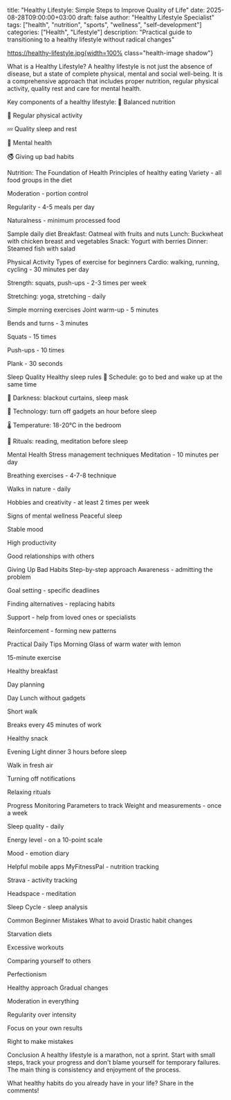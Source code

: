title: "Healthy Lifestyle: Simple Steps to Improve Quality of Life"
date: 2025-08-28T09:00:00+03:00
draft: false
author: "Healthy Lifestyle Specialist"
tags: ["health", "nutrition", "sports", "wellness", "self-development"]
categories: ["Health", "Lifestyle"]
description: "Practical guide to transitioning to a healthy lifestyle without radical changes"

https://healthy-lifestyle.jpg{width=100% class="health-image shadow"}

What is a Healthy Lifestyle?
A healthy lifestyle is not just the absence of disease, but a state of complete physical, mental and social well-being. It is a comprehensive approach that includes proper nutrition, regular physical activity, quality rest and care for mental health.

Key components of a healthy lifestyle:
🍎 Balanced nutrition

🏃 Regular physical activity

💤 Quality sleep and rest

🧘 Mental health

🚭 Giving up bad habits

Nutrition: The Foundation of Health
Principles of healthy eating
Variety - all food groups in the diet

Moderation - portion control

Regularity - 4-5 meals per day

Naturalness - minimum processed food

Sample daily diet
Breakfast: Oatmeal with fruits and nuts
Lunch: Buckwheat with chicken breast and vegetables
Snack: Yogurt with berries
Dinner: Steamed fish with salad

Physical Activity
Types of exercise for beginners
Cardio: walking, running, cycling - 30 minutes per day

Strength: squats, push-ups - 2-3 times per week

Stretching: yoga, stretching - daily

Simple morning exercises
Joint warm-up - 5 minutes

Bends and turns - 3 minutes

Squats - 15 times

Push-ups - 10 times

Plank - 30 seconds

Sleep Quality
Healthy sleep rules
📅 Schedule: go to bed and wake up at the same time

🌙 Darkness: blackout curtains, sleep mask

📵 Technology: turn off gadgets an hour before sleep

🌡️ Temperature: 18-20°C in the bedroom

🛌 Rituals: reading, meditation before sleep

Mental Health
Stress management techniques
Meditation - 10 minutes per day

Breathing exercises - 4-7-8 technique

Walks in nature - daily

Hobbies and creativity - at least 2 times per week

Signs of mental wellness
Peaceful sleep

Stable mood

High productivity

Good relationships with others

Giving Up Bad Habits
Step-by-step approach
Awareness - admitting the problem

Goal setting - specific deadlines

Finding alternatives - replacing habits

Support - help from loved ones or specialists

Reinforcement - forming new patterns

Practical Daily Tips
Morning
Glass of warm water with lemon

15-minute exercise

Healthy breakfast

Day planning

Day
Lunch without gadgets

Short walk

Breaks every 45 minutes of work

Healthy snack

Evening
Light dinner 3 hours before sleep

Walk in fresh air

Turning off notifications

Relaxing rituals

Progress Monitoring
Parameters to track
Weight and measurements - once a week

Sleep quality - daily

Energy level - on a 10-point scale

Mood - emotion diary

Helpful mobile apps
MyFitnessPal - nutrition tracking

Strava - activity tracking

Headspace - meditation

Sleep Cycle - sleep analysis

Common Beginner Mistakes
What to avoid
Drastic habit changes

Starvation diets

Excessive workouts

Comparing yourself to others

Perfectionism

Healthy approach
Gradual changes

Moderation in everything

Regularity over intensity

Focus on your own results

Right to make mistakes

Conclusion
A healthy lifestyle is a marathon, not a sprint. Start with small steps, track your progress and don't blame yourself for temporary failures. The main thing is consistency and enjoyment of the process.

What healthy habits do you already have in your life? Share in the comments!
